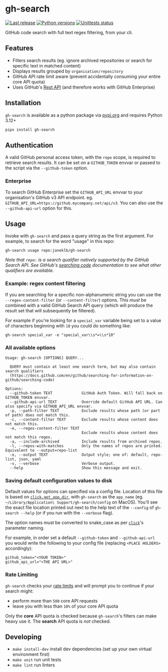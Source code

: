 <!-- markdownlint-disable MD004 -->

# gh-search

[![Last release](https://img.shields.io/pypi/v/gh-search.svg)](https://pypi.python.org/pypi/gh-search)
[![Python versions](https://img.shields.io/pypi/pyversions/gh-search.svg)](https://pypi.python.org/pypi/gh-search)
[![Unittests status](https://github.com/janeklb/gh-search/actions/workflows/lint-and-test.yml/badge.svg?branch=main)](https://github.com/janeklb/gh-search/actions/workflows/lint-and-test.yml?query=branch%3Amain)

GitHub code search with full text regex filtering, from your cli.

## Features

- Filters search results (eg. ignore archived repositories or search for specific text in matched content)
- Displays results grouped by `organisation/repository`
- GitHub API rate limit aware (prevent accidentally consuming your entire core API quota)
- Uses GitHub's [Rest API] (and therefore works with GitHub Enterprise)

[Rest API]: https://docs.github.com/en/rest/reference/search#search-code

## Installation

`gh-search` is available as a python package via [pypi.org](https://pypi.org/project/gh-search/) and requires Python 3.12+

```bash
pipx install gh-search
```

## Authentication

A valid GitHub personal access token, with the `repo` scope, is required to retrieve search results.
It can be set on a `GITHUB_TOKEN` envvar or passed to the script via the `--github-token` option.

### Enterprise

To search GitHub Enterprise set the `GITHUB_API_URL` envvar to your organisation's GitHub v3 API endpoint.
eg. `GITHUB_API_URL=https://github.mycompany.net/api/v3`. You can also use the `--github-api-url` option for this.

## Usage

Invoke with `gh-search` and pass a query string as the first argument. For example, to search for the word "usage" in this repo:

```shell
gh-search usage repo:janeklb/gh-search
```

_Note that `repo:` is a search qualifier natively supported by the GitHub Search API. See GitHub's [searching code] documentation to see what other qualifiers are available._

### Example: regex content filtering

If you are searching for a specific non-alphanumeric string you can use the `--regex-content-filter` (or `--content-filter`) options. This _must_
be combined with a valid GitHub Search API query (which will produce the result set that will subsequently be filtered).

For example if you're looking for a `special_var` variable being set to a value of characters beginning with `10` you could do something like:

```shell
gh-search special_var -e "special_var\\s*=\\s*10"
```

### All available options

```text
Usage: gh-search [OPTIONS] QUERY...

  QUERY must contain at least one search term, but may also contain search qualifiers
  (https://docs.github.com/en/github/searching-for-information-on-github/searching-code)

Options:
  --github-token TEXT             GitHub Auth Token. Will fall back on GITHUB_TOKEN envvar.
  --github-api-url TEXT           Override default GitHub API URL. Can also specify via GITHUB_API_URL envvar.
  -p, --path-filter TEXT          Exclude results whose path (or part of path) does not match this.
  -c, --content-filter TEXT       Exclude results whose content does not match this.
  -e, --regex-content-filter TEXT
                                  Exclude results whose content does not match this regex.
  -a, --include-archived          Include results from archived repos.
  -l, --repos-with-matches        Only the names of repos are printed. Equivalent to --output=repo-list
  -o, --output TEXT               Output style; one of: default, repo-list, json, yaml
  -v, --verbose                   Verbose output.
  --help                          Show this message and exit.
```

### Saving default configuration values to disk

Default values for options can specified via a config file. Location of this file is based on
[`click.get_app_dir`](https://click.palletsprojects.com/en/8.0.x/api/#click.get_app_dir), with
`gh-search` as the `app_name` (eg. `~/Library/Application\ Support/gh-search/config` on MacOS).
You'll see the exact file location printed out next to the help text of the `--config` of
`gh-search --help` (or if you run with the `--verbose` flag).

The option names must be converted to snake_case as per [`click`][click]'s parameter naming.

For example, in order set a default `--github-token` and `--github-api-url` you would write the
following to your config file (replacing `<PLACE HOLDERS>` accordingly):

```config
github_token="<YOUR TOKEN>"
github_api_url="<THE API URL>"
```

### Rate Limiting

`gh-search` checks your [rate limits] and will prompt you to continue if your search might:

- perform more than `500` core API requests
- leave you with less than `10%` of your core API quota

Only the **core** API quota is checked because `gh-search`'s filters can make heavy use it. The **search** API quota is _not_ checked.

## Developing

- `make install-dev` install dev dependencies (set up your own virtual environment first)
- `make unit` run unit tests
- `make lint` run linters

[searching code]: https://docs.github.com/en/github/searching-for-information-on-github/searching-code
[rate limits]: https://docs.github.com/en/rest/reference/rate-limit
[click]: https://click.palletsprojects.com/
